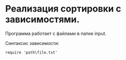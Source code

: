# Реализация сортировки с зависимостями.

Программа работает с файлами в папке input.

Синтаксис зависимости:

`require 'path\file.txt'`
